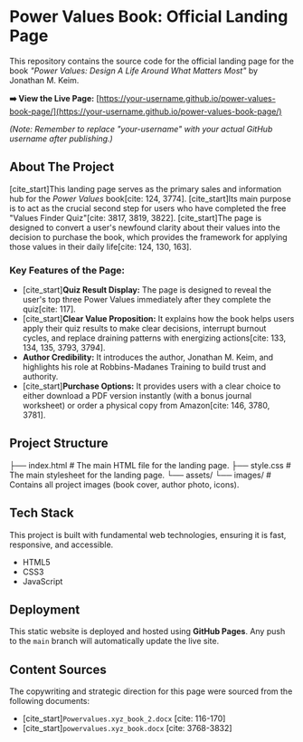 # Power Values Book: Official Landing Page

This repository contains the source code for the official landing page for the book _"Power Values: Design A Life Around What Matters Most"_ by Jonathan M. Keim.

**➡️ View the Live Page:** [https://your-username.github.io/power-values-book-page/](https://your-username.github.io/power-values-book-page/)

_(Note: Remember to replace "your-username" with your actual GitHub username after publishing.)_

## About The Project

[cite_start]This landing page serves as the primary sales and information hub for the _Power Values_ book[cite: 124, 3774]. [cite_start]Its main purpose is to act as the crucial second step for users who have completed the free "Values Finder Quiz"[cite: 3817, 3819, 3822]. [cite_start]The page is designed to convert a user's newfound clarity about their values into the decision to purchase the book, which provides the framework for applying those values in their daily life[cite: 124, 130, 163].

### Key Features of the Page:

- [cite_start]**Quiz Result Display:** The page is designed to reveal the user's top three Power Values immediately after they complete the quiz[cite: 117].
- [cite_start]**Clear Value Proposition:** It explains how the book helps users apply their quiz results to make clear decisions, interrupt burnout cycles, and replace draining patterns with energizing actions[cite: 133, 134, 135, 3793, 3794].
- **Author Credibility:** It introduces the author, Jonathan M. Keim, and highlights his role at Robbins-Madanes Training to build trust and authority.
- [cite_start]**Purchase Options:** It provides users with a clear choice to either download a PDF version instantly (with a bonus journal worksheet) or order a physical copy from Amazon[cite: 146, 3780, 3781].

## Project Structure

├── index.html # The main HTML file for the landing page.
├── style.css # The main stylesheet for the landing page.
└── assets/
└── images/ # Contains all project images (book cover, author photo, icons).

## Tech Stack

This project is built with fundamental web technologies, ensuring it is fast, responsive, and accessible.

- HTML5
- CSS3
- JavaScript

## Deployment

This static website is deployed and hosted using **GitHub Pages**. Any push to the `main` branch will automatically update the live site.

## Content Sources

The copywriting and strategic direction for this page were sourced from the following documents:

- [cite_start]`Powervalues.xyz_book_2.docx` [cite: 116-170]
- [cite_start]`powervalues.xyz_book.docx` [cite: 3768-3832]
